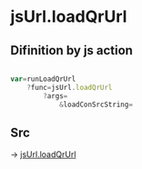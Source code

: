 # jsUrl.loadQrUrl

## Difinition by js action

```js.js

var=runLoadQrUrl
	?func=jsUrl.loadQrUrl
		?args=
			&loadConSrcString=
```

## Src

-> [jsUrl.loadQrUrl](https://github.com/puutaro/CommandClick/blob/master/app/src/main/java/com/puutaro/commandclick/fragment_lib/terminal_fragment/js_interface/JsUrl.kt#L88)


